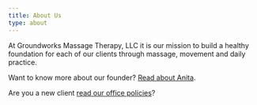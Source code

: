 ```yaml
---
title: About Us
type: about
---
```


At  Groundworks Massage Therapy, LLC it is our mission to build a healthy foundation for each of our clients through massage, movement and daily practice.


Want to know more about our founder?  [Read about Anita](/anita).


Are you a new client [read our office policies](/office/)?
